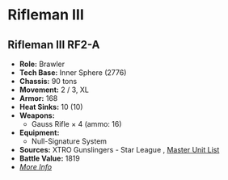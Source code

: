 # Rifleman III 

## Rifleman III RF2-A 

- **Role:** Brawler 
- **Tech Base:** Inner Sphere (2776) 
- **Chassis:** 90 tons 
- **Movement:** 2 / 3, XL 
- **Armor:** 168 
- **Heat Sinks:** 10 (10) 
- **Weapons:** 
  - Gauss Rifle × 4 (ammo: 16) 
- **Equipment:** 
  - Null-Signature System 
- **Sources:** XTRO Gunslingers - Star League , [Master Unit List](http://masterunitlist.info/Unit/Details/7323/rifleman-iii-rf2-a) 
- **Battle Value:** 1819 
- [*More Info*](rifleman_iii/rifleman_iii_rf2-a.md) 

